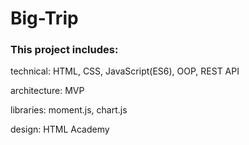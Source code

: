 # Big-Trip
### This project includes:

technical: HTML, CSS, JavaScript(ES6), OOP, REST API

architecture: MVP

libraries: moment.js, chart.js


design: HTML Academy

